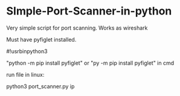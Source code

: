 # SImple-Port-Scanner-in-python
Very simple script for port scanning. Works as wireshark

Must have pyfiglet installed.

#!usrbinpython3

"python -m pip install pyfiglet" or "py -m pip install pyfiglet" in cmd


run file in linux:

python3 port_scanner.py ip
